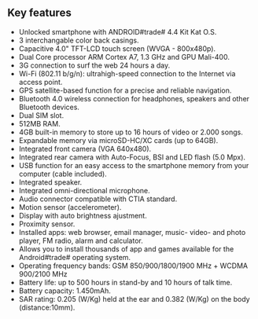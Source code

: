 ## Key features

- Unlocked smartphone with ANDROID#trade# 4.4 Kit Kat O.S.
- 3 interchangable color back casings.
- Capacitive 4.0" TFT-LCD touch screen (WVGA - 800x480p).
- Dual Core processor ARM Cortex A7, 1.3 GHz and GPU Mali-400.
- 3G connection to surf the web 24 hours a day.
- Wi-Fi (802.11 b/g/n): ultrahigh-speed connection to the Internet via access point.
- GPS satellite-based function for a precise and reliable navigation.
- Bluetooth 4.0 wireless connection for headphones, speakers and other Bluetooth devices.
- Dual SIM slot.
- 512MB RAM.
- 4GB built-in memory to store up to 16 hours of video or 2.000 songs.
- Expandable memory via microSD-HC/XC cards (up to 64GB).
- Integrated front camera (VGA 640x480).
- Integrated rear camera with Auto-Focus, BSI and LED flash (5.0 Mpx).
- USB function for an easy access to the smartphone memory from your computer (cable included).
- Integrated speaker.
- Integrated omni-directional microphone.
- Audio connector compatible with CTIA standard.
- Motion sensor (accelerometer).
- Display with auto brightness ajustment.
- Proximity sensor.
- Installed apps: web browser, email manager, music- video- and photo player, FM radio, alarm and calculator.
- Allows you to install thousands of app and games available for the Android#trade# operating system.
- Operating frequency bands: GSM 850/900/1800/1900 MHz + WCDMA 900/2100 MHz
- Battery life: up to 500 hours in stand-by and 10 hours of talk time.
- Battery capacity: 1.450mAh.
- SAR rating: 0.205 (W/Kg) held at the ear and 0.382 (W/Kg) on the body (distance:10mm).
